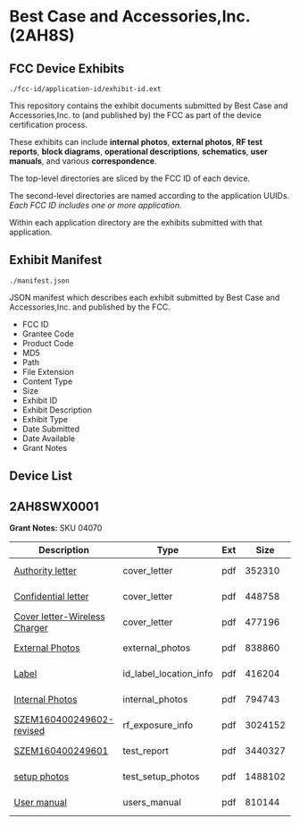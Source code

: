 # Best Case and Accessories,Inc. (2AH8S)
## FCC Device Exhibits

```
./fcc-id/application-id/exhibit-id.ext
```

This repository contains the exhibit documents submitted by Best Case and Accessories,Inc. to (and published by) the FCC as part of the device certification process.

These exhibits can include **internal photos**, **external photos**, **RF test reports**, **block diagrams**, **operational descriptions**, **schematics**, **user manuals**, and various **correspondence**.

The top-level directories are sliced by the FCC ID of each device.

The second-level directories are named according to the application UUIDs. *Each FCC ID includes one or more application.*

Within each application directory are the exhibits submitted with that application. 

## Exhibit Manifest

```
./manifest.json
```

JSON manifest which describes each exhibit submitted by Best Case and Accessories,Inc. and published by the FCC.

- FCC ID
- Grantee Code
- Product Code
- MD5
- Path
- File Extension
- Content Type
- Size
- Exhibit ID
- Exhibit Description
- Exhibit Type
- Date Submitted
- Date Available
- Grant Notes

## Device List
## 2AH8SWX0001
**Grant Notes:** SKU 04070

| Description | Type | Ext | Size | Submitted | Available |
| ----------- | ---- | --- | ---- | --------- | --------- |
| [Authority letter](2AH8SWX0001/3f17b801f47329171d0633b43ab5c431/2988144.pdf) | cover_letter | pdf | 352310 | 2016-05-12 | 2016-05-17 |
| [Confidential letter](2AH8SWX0001/3f17b801f47329171d0633b43ab5c431/2988145.pdf) | cover_letter | pdf | 448758 | 2016-05-12 | 2016-05-17 |
| [Cover letter-Wireless Charger](2AH8SWX0001/3f17b801f47329171d0633b43ab5c431/2988146.pdf) | cover_letter | pdf | 477196 | 2016-05-12 | 2016-05-17 |
| [External Photos](2AH8SWX0001/3f17b801f47329171d0633b43ab5c431/2988147.pdf) | external_photos | pdf | 838860 | 2016-05-12 | 2016-05-17 |
| [Label](2AH8SWX0001/3f17b801f47329171d0633b43ab5c431/2988149.pdf) | id_label_location_info | pdf | 416204 | 2016-05-12 | 2016-05-17 |
| [Internal Photos](2AH8SWX0001/3f17b801f47329171d0633b43ab5c431/2988148.pdf) | internal_photos | pdf | 794743 | 2016-05-12 | 2016-05-17 |
| [SZEM160400249602-revised](2AH8SWX0001/3f17b801f47329171d0633b43ab5c431/2992814.pdf) | rf_exposure_info | pdf | 3024152 | 2016-05-17 | 2016-05-17 |
| [SZEM160400249601](2AH8SWX0001/3f17b801f47329171d0633b43ab5c431/2988152.pdf) | test_report | pdf | 3440327 | 2016-05-12 | 2016-05-17 |
| [setup photos](2AH8SWX0001/3f17b801f47329171d0633b43ab5c431/2988154.pdf) | test_setup_photos | pdf | 1488102 | 2016-05-12 | 2016-05-17 |
| [User manual](2AH8SWX0001/3f17b801f47329171d0633b43ab5c431/2937046.pdf) | users_manual | pdf | 810144 | 2016-05-12 | 2016-05-17 |
